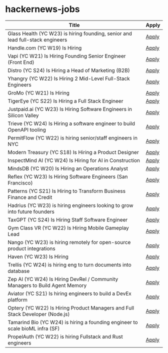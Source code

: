 # hackernews-jobs

<!-- table start -->

| Title | Apply |
|-------|-----|
| Glass Health (YC W23) is hiring founding, senior and lead full-stack engineers | [Apply](https://jobs.lever.co/glass-health-inc?team=Product%20%26%20Engineering) |
| Handle.com (YC W19) Is Hiring | [Apply](https://www.ycombinator.com/companies/handle-com/jobs/dRJJ0vK-senior-implementation-consultant) |
| Vapi (YC W21) Is Hiring Founding Senior Engineer (Front End) | [Apply](https://jobs.ashbyhq.com/vapi/4246b127-9f69-4a57-ac70-d16041f8403b) |
| Distro (YC S24) Is Hiring a Head of Marketing (B2B) | [Apply](https://www.ycombinator.com/companies/distro/jobs/splSeS5-head-of-marketing-b2b) |
| Yhangry (YC W22) Is Hiring 2 Mid-Level Full-Stack Engineers | [Apply](https://www.ycombinator.com/companies/yhangry/jobs/YcOxw4i-mid-software-engineer) |
| GroMo (YC W21) Is Hiring | [Apply](https://www.ycombinator.com/companies/gromo/jobs/C65u6ox-product-manager-insurance-insurance-background-must) |
| TigerEye (YC S22) Is Hiring a Full Stack Engineer | [Apply](https://jobs.ashbyhq.com/TigerEye/05e5cea7-5351-49e6-8e96-adda8281ec0b) |
| Justpaid.ai (YC W23) Is Hiring Software Engineers in Silicon Valley | [Apply](https://www.justpaid.ai/careers#roles) |
| Trieve (YC W24) Is Hiring a software engineer to build OpenAPI tooling | [Apply](https://www.ycombinator.com/companies/trieve/jobs/arKjyiM-software-engineer-openapi-tooling) |
| PermitFlow (YC W22) is hiring senior/staff engineers in NYC | [Apply](https://jobs.ashbyhq.com/permitflow?departmentId=d33195eb-8978-4439-abc6-5a8a072de808) |
| Modern Treasury (YC S18) Is Hiring a Product Designer | [Apply](https://jobs.ashbyhq.com/moderntreasury/269a944a-64e6-4dd1-b539-c9d5828ef0fe?utm_source=yYPEbOqnBd) |
| InspectMind AI (YC W24) Is Hiring for AI in Construction | [Apply](https://www.ycombinator.com/companies/inspectmind-ai/jobs/rPuRKf1-software-engineer) |
| MindsDB (YC W20) Is Hiring an Operations Analyst | [Apply](https://grnh.se/e9445a887us) |
| Reflex (YC W23) Is Hiring Software Engineers (San Francisco) | [Apply](https://www.ycombinator.com/companies/reflex/jobs/wz4GHux-software-engineer) |
| Patterns (YC S21) Is Hiring to Transform Business Finance and Credit | [Apply](https://patterns-ai.notion.site/Patterns-S21-is-Hiring-to-Transform-Business-Finance-and-Credit-13d50d51405d803d8f04c4272725f166) |
| Hadrius (YC W23) is hiring engineers looking to grow into future founders | [Apply](https://www.ycombinator.com/companies/hadrius/jobs/7pxGZTl-founding-engineer) |
| TaxGPT (YC S24) Is Hiring Staff Software Engineer | [Apply](https://www.ycombinator.com/companies/taxgpt/jobs/VqOr5LP-staff-software-engineer-gen-ai-focused) |
| Gym Class VR (YC W22) Is Hiring Mobile Gameplay Lead | [Apply](https://www.ycombinator.com/companies/gym-class-by-irl-studios/jobs/BigNKT1-mobile-game-engineer-staff-principal) |
| Nango (YC W23) is hiring remotely for open-source product integrations | [Apply](https://nango.dev/jobs) |
| Haven (YC W23) Is Hiring | [Apply](https://www.ycombinator.com/companies/haven-2/jobs/MUGkU8h-founding-engineer) |
| Trellis (YC W24) is hiring eng to turn documents into database | [Apply](https://www.ycombinator.com/companies/trellis/jobs/1ypWafM-founding-engineer-full-time-backend-ml-infra) |
| Zep AI (YC W24) Is Hiring DevRel / Community Managers to Build Agent Memory | [Apply](https://www.getzep.com/careers) |
| Aviator (YC S21) Is hiring engineers to build a DevEx platform | [Apply](https://www.ycombinator.com/companies/aviator/jobs/2fmcI6d-software-engineer-fullstack) |
| Optery (YC W22) Is Hiring Product Managers and Full Stack Developer (Node.js) | [Apply](https://www.workatastartup.com/companies/optery) |
| Tamarind Bio (YC W24) is hiring a founding engineer to scale bioML infra (SF) | [Apply](https://www.ycombinator.com/companies/tamarind-bio/jobs/OEkMxsJ-founding-software-engineer) |
| PropelAuth (YC W22) is hiring Fullstack and Rust engineers | [Apply](https://www.ycombinator.com/companies/propelauth/jobs) |

<!-- table end -->
